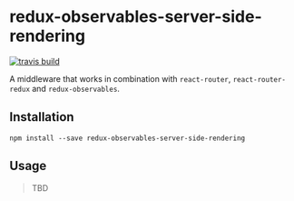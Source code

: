 # redux-observables-server-side-rendering

[![travis build](https://travis-ci.org/meinto/react-native-event-listeners.svg?branch=master)](https://travis-ci.org/meinto/react-native-event-listeners)

A middleware that works in combination with `react-router`, `react-router-redux` and `redux-observables`.

## Installation

```
npm install --save redux-observables-server-side-rendering
```

## Usage

> TBD

